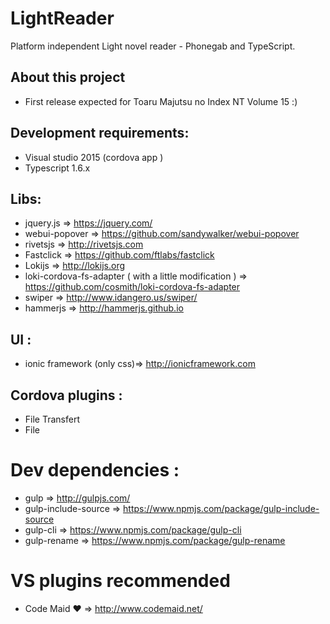 # LightReader
Platform independent Light novel reader - Phonegab and TypeScript.

## About this project

- First release expected for Toaru Majutsu no Index NT Volume 15 :) 
 
## Development requirements:

* Visual studio 2015 (cordova app )
* Typescript 1.6.x

## Libs:

* jquery.js => https://jquery.com/
* webui-popover => https://github.com/sandywalker/webui-popover
* rivetsjs  => http://rivetsjs.com
* Fastclick =>  https://github.com/ftlabs/fastclick
* Lokijs    => http://lokijs.org
* loki-cordova-fs-adapter ( with a little modification ) =>  https://github.com/cosmith/loki-cordova-fs-adapter
* swiper => http://www.idangero.us/swiper/
* hammerjs => http://hammerjs.github.io

## UI :

* ionic framework (only css)=> http://ionicframework.com

## Cordova plugins :

* File Transfert
* File

# Dev dependencies :

* gulp => http://gulpjs.com/
* gulp-include-source => https://www.npmjs.com/package/gulp-include-source
* gulp-cli => https://www.npmjs.com/package/gulp-cli
* gulp-rename => https://www.npmjs.com/package/gulp-rename

# VS plugins recommended

* Code Maid ♥ =>  http://www.codemaid.net/
